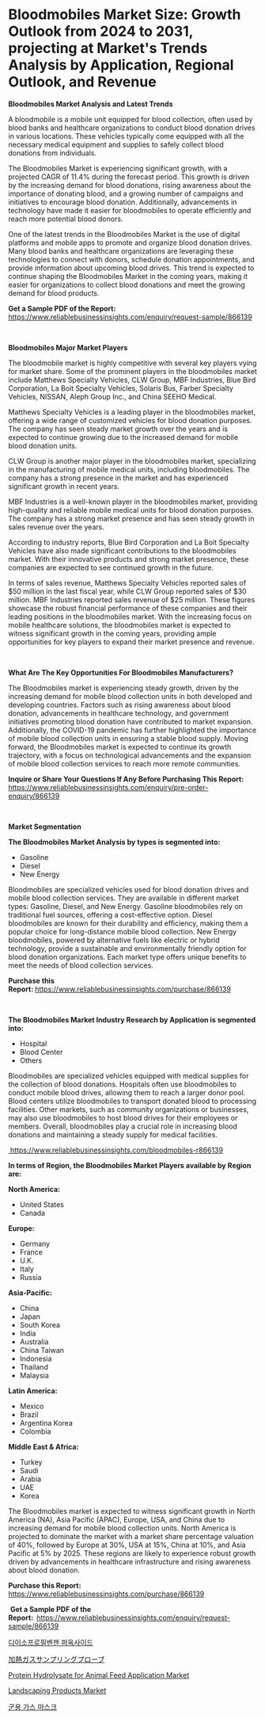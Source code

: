 <p><h1>Bloodmobiles Market Size: Growth Outlook from 2024 to 2031, projecting at Market's Trends Analysis by Application, Regional Outlook, and Revenue</h1></p><p><strong>Bloodmobiles Market Analysis and Latest Trends</strong></p>
<p><p>A bloodmobile is a mobile unit equipped for blood collection, often used by blood banks and healthcare organizations to conduct blood donation drives in various locations. These vehicles typically come equipped with all the necessary medical equipment and supplies to safely collect blood donations from individuals.</p><p>The Bloodmobiles Market is experiencing significant growth, with a projected CAGR of 11.4% during the forecast period. This growth is driven by the increasing demand for blood donations, rising awareness about the importance of donating blood, and a growing number of campaigns and initiatives to encourage blood donation. Additionally, advancements in technology have made it easier for bloodmobiles to operate efficiently and reach more potential blood donors.</p><p>One of the latest trends in the Bloodmobiles Market is the use of digital platforms and mobile apps to promote and organize blood donation drives. Many blood banks and healthcare organizations are leveraging these technologies to connect with donors, schedule donation appointments, and provide information about upcoming blood drives. This trend is expected to continue shaping the Bloodmobiles Market in the coming years, making it easier for organizations to collect blood donations and meet the growing demand for blood products.</p></p>
<p><strong>Get a Sample PDF of the Report:&nbsp;</strong> <a href="https://www.reliablebusinessinsights.com/enquiry/request-sample/866139">https://www.reliablebusinessinsights.com/enquiry/request-sample/866139</a></p>
<p>&nbsp;</p>
<p><strong>Bloodmobiles Major Market Players</strong></p>
<p><p>The bloodmobile market is highly competitive with several key players vying for market share. Some of the prominent players in the bloodmobiles market include Matthews Specialty Vehicles, CLW Group, MBF Industries, Blue Bird Corporation, La Boit Specialty Vehicles, Solaris Bus, Farber Specialty Vehicles, NISSAN, Aleph Group Inc., and China SEEHO Medical.</p><p>Matthews Specialty Vehicles is a leading player in the bloodmobiles market, offering a wide range of customized vehicles for blood donation purposes. The company has seen steady market growth over the years and is expected to continue growing due to the increased demand for mobile blood donation units.</p><p>CLW Group is another major player in the bloodmobiles market, specializing in the manufacturing of mobile medical units, including bloodmobiles. The company has a strong presence in the market and has experienced significant growth in recent years.</p><p>MBF Industries is a well-known player in the bloodmobiles market, providing high-quality and reliable mobile medical units for blood donation purposes. The company has a strong market presence and has seen steady growth in sales revenue over the years.</p><p>According to industry reports, Blue Bird Corporation and La Boit Specialty Vehicles have also made significant contributions to the bloodmobiles market. With their innovative products and strong market presence, these companies are expected to see continued growth in the future.</p><p>In terms of sales revenue, Matthews Specialty Vehicles reported sales of $50 million in the last fiscal year, while CLW Group reported sales of $30 million. MBF Industries reported sales revenue of $25 million. These figures showcase the robust financial performance of these companies and their leading positions in the bloodmobiles market. With the increasing focus on mobile healthcare solutions, the bloodmobiles market is expected to witness significant growth in the coming years, providing ample opportunities for key players to expand their market presence and revenue.</p></p>
<p>&nbsp;</p>
<p><strong>What Are The Key Opportunities For Bloodmobiles Manufacturers?</strong></p>
<p><p>The Bloodmobiles market is experiencing steady growth, driven by the increasing demand for mobile blood collection units in both developed and developing countries. Factors such as rising awareness about blood donation, advancements in healthcare technology, and government initiatives promoting blood donation have contributed to market expansion. Additionally, the COVID-19 pandemic has further highlighted the importance of mobile blood collection units in ensuring a stable blood supply. Moving forward, the Bloodmobiles market is expected to continue its growth trajectory, with a focus on technological advancements and the expansion of mobile blood collection services to reach more remote communities.</p></p>
<p><strong>Inquire or Share Your Questions If Any Before Purchasing This Report:</strong> <a href="https://www.reliablebusinessinsights.com/enquiry/pre-order-enquiry/866139">https://www.reliablebusinessinsights.com/enquiry/pre-order-enquiry/866139</a></p>
<p>&nbsp;</p>
<p><strong>Market Segmentation</strong></p>
<p><strong>The Bloodmobiles Market Analysis by types is segmented into:</strong></p>
<p><ul><li>Gasoline</li><li>Diesel</li><li>New Energy</li></ul></p>
<p><p>Bloodmobiles are specialized vehicles used for blood donation drives and mobile blood collection services. They are available in different market types: Gasoline, Diesel, and New Energy. Gasoline bloodmobiles rely on traditional fuel sources, offering a cost-effective option. Diesel bloodmobiles are known for their durability and efficiency, making them a popular choice for long-distance mobile blood collection. New Energy bloodmobiles, powered by alternative fuels like electric or hybrid technology, provide a sustainable and environmentally friendly option for blood donation organizations. Each market type offers unique benefits to meet the needs of blood collection services.</p></p>
<p><strong>Purchase this Report:&nbsp;</strong><a href="https://www.reliablebusinessinsights.com/purchase/866139">https://www.reliablebusinessinsights.com/purchase/866139</a></p>
<p>&nbsp;</p>
<p><strong>The Bloodmobiles Market Industry Research by Application is segmented into:</strong></p>
<p><ul><li>Hospital</li><li>Blood Center</li><li>Others</li></ul></p>
<p><p>Bloodmobiles are specialized vehicles equipped with medical supplies for the collection of blood donations. Hospitals often use bloodmobiles to conduct mobile blood drives, allowing them to reach a larger donor pool. Blood centers utilize bloodmobiles to transport donated blood to processing facilities. Other markets, such as community organizations or businesses, may also use bloodmobiles to host blood drives for their employees or members. Overall, bloodmobiles play a crucial role in increasing blood donations and maintaining a steady supply for medical facilities.</p></p>
<p><a href="https://www.reliablebusinessinsights.com/bloodmobiles-r866139">&nbsp;https://www.reliablebusinessinsights.com/bloodmobiles-r866139</a></p>
<p><strong>In terms of Region, the Bloodmobiles Market Players available by Region are:</strong></p>
<p>
    <p> <strong> North America: </strong>
        <ul>
            <li>United States</li>
            <li>Canada</li>
        </ul>
        </p> 
    <p> <strong> Europe: </strong>
        <ul>
            <li>Germany</li>
            <li>France</li>
            <li>U.K.</li>
            <li>Italy</li>
            <li>Russia</li>
        </ul>
        </p> 
    <p> <strong> Asia-Pacific: </strong>
        <ul>
            <li>China</li>
            <li>Japan</li>
            <li>South Korea</li>
            <li>India</li>
            <li>Australia</li>
            <li>China Taiwan</li>
            <li>Indonesia</li>
            <li>Thailand</li>
            <li>Malaysia</li>
        </ul>
        </p> 
    <p> <strong> Latin America: </strong>
        <ul>
            <li>Mexico</li>
            <li>Brazil</li>
            <li>Argentina Korea</li>
            <li>Colombia</li>
        </ul>
        </p> 
    <p> <strong> Middle East & Africa: </strong>
        <ul>
            <li>Turkey</li>
            <li>Saudi</li>
            <li>Arabia</li>
            <li>UAE</li>
            <li>Korea</li>
        </ul>
    </p>
    </p>
<p><p>The Bloodmobiles market is expected to witness significant growth in North America (NA), Asia Pacific (APAC), Europe, USA, and China due to increasing demand for mobile blood collection units. North America is projected to dominate the market with a market share percentage valuation of 40%, followed by Europe at 30%, USA at 15%, China at 10%, and Asia Pacific at 5% by 2025. These regions are likely to experience robust growth driven by advancements in healthcare infrastructure and rising awareness about blood donation.</p></p>
<p><strong>Purchase this Report: </strong><a href="https://www.reliablebusinessinsights.com/purchase/866139">https://www.reliablebusinessinsights.com/purchase/866139</a></p>
<p>&nbsp;<strong>Get a Sample PDF of the Report:&nbsp;&nbsp;</strong><a href="https://www.reliablebusinessinsights.com/enquiry/request-sample/866139">https://www.reliablebusinessinsights.com/enquiry/request-sample/866139</a></p>
<p><strong></strong></p>
<p><p><a href="https://github.com/hxzi07639916/Market-Research-Report-List-2/blob/main/3503040114053.md">디이소프로필벤젠 퍼옥사이드</a></p><p><a href="https://medium.com/@rodhoppe07/%E3%82%B0%E3%83%AD%E3%83%BC%E3%83%90%E3%83%AB%E3%83%92%E3%83%BC%E3%82%BF%E3%83%BC%E3%82%AC%E3%82%B9%E3%82%B5%E3%83%B3%E3%83%97%E3%83%AA%E3%83%B3%E3%82%B0%E3%83%97%E3%83%AD%E3%83%BC%E3%83%96%E5%B8%82%E5%A0%B4%E3%81%AE%E5%8C%85%E6%8B%AC%E7%9A%84%E3%81%AA%E5%88%86%E6%9E%90-%E6%88%90%E9%95%B7%E3%83%88%E3%83%AC%E3%83%B3%E3%83%89-%E5%B8%82%E5%A0%B4%E4%BA%88%E6%B8%AC-2024%E5%B9%B4-2031%E5%B9%B4-c588450a9c65">加熱ガスサンプリングプローブ</a></p><p><a href="https://github.com/FassouRP/Market-Research-Report-List-5/blob/main/protein-hydrolysate-for-animal-feed-application-market.md">Protein Hydrolysate for Animal Feed Application Market</a></p><p><a href="https://github.com/kaiserrayhan25/Market-Research-Report-List-1/blob/main/landscaping-products-market.md">Landscaping Products Market</a></p><p><a href="https://github.com/mdmazharulnwr786/Market-Research-Report-List-1/blob/main/3074444114052.md">군용 가스 마스크</a></p></p>